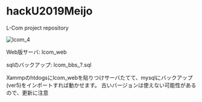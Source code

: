 # hackU2019Meijo
L-Com project repository

![lcom_4](https://user-images.githubusercontent.com/39665637/67860046-54d22080-fb60-11e9-8013-101867528d2f.png)

Web版サーバ: lcom_web

sqlのバックアップ: lcom_bbs_?.sql

Xammpのhtdogsにlcom_webを貼りつけサーバたてて、mysqlにバックアップ(ver5)をインポートすれば動かせます。
古いバージョンは使えない可能性があるので、更新に注意
